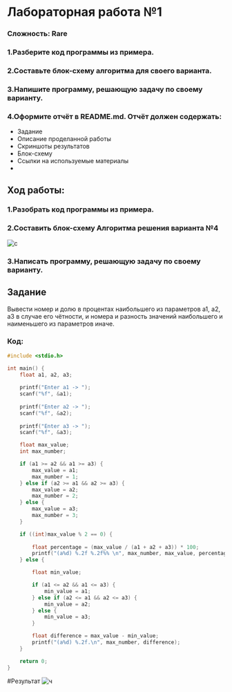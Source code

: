 # Лабораторная работа №1

### Сложность: Rare

### 1.Разберите код программы из примера.
### 2.Составьте блок-схему алгоритма для своего варианта.
### 3.Напишите программу, решающую задачу по своему варианту.
### 4.Оформите отчёт в README.md. Отчёт должен содержать:
* Задание
* Описание проделанной работы
* Скриншоты результатов
* Блок-схему
* Ссылки на используемые материалы
* 
## Ход работы:

### 1.Разобрать код программы из примера.
### 2.Составить блок-схему Алгоритма решения варианта №4
![с](https://github.com/user-attachments/assets/d812f773-979c-422d-8021-0b76fa1d8edc)

### 3.Написать программу, решающую задачу по своему варианту.

## Задание

Вывести номер и долю в процентах наибольшего из параметров a1, a2, a3 в случае его чётности, и номера и разность значений наибольшего и наименьшего из параметров иначе.

### Код:

```c
#include <stdio.h>

int main() {
    float a1, a2, a3;
    
    printf("Enter a1 -> ");
    scanf("%f", &a1);
    
    printf("Enter a2 -> ");
    scanf("%f", &a2);
    
    printf("Enter a3 -> ");
    scanf("%f", &a3);

    float max_value;
    int max_number;

    if (a1 >= a2 && a1 >= a3) {
        max_value = a1;
        max_number = 1;
    } else if (a2 >= a1 && a2 >= a3) {
        max_value = a2;
        max_number = 2;
    } else {
        max_value = a3;
        max_number = 3;
    }

    if ((int)max_value % 2 == 0) {
    	
        float percentage = (max_value / (a1 + a2 + a3)) * 100;
        printf("(a%d) %.2f %.2f%% \n", max_number, max_value, percentage);
    } else {

        float min_value;

        if (a1 <= a2 && a1 <= a3) {
            min_value = a1;
        } else if (a2 <= a1 && a2 <= a3) {
            min_value = a2;
        } else {
            min_value = a3;
        }

        float difference = max_value - min_value;
        printf("(a%d) %.2f.\n", max_number, difference);
    }

    return 0;
}
```
#Результат
![ч](https://github.com/user-attachments/assets/e54a69ff-bfd1-4caa-959a-b4632d16801f)

